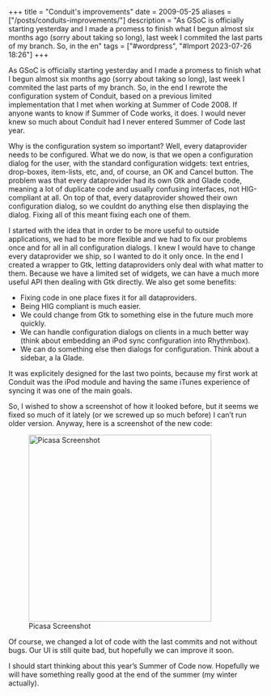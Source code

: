 +++
title = "Conduit's improvements"
date = 2009-05-25
aliases = ["/posts/conduits-improvements/"]
description = "As GSoC is officially starting yesterday and I made a promess to finish what I begun almost six months ago (sorry about taking so long), last week I commited the last parts of my branch. So, in the en"
tags = ["#wordpress", "#Import 2023-07-26 18:26"]
+++

<p>As GSoC is officially starting yesterday and I made a promess to finish what I begun almost six months ago (sorry about taking so long), last week I commited the last parts of my branch. So, in the end I rewrote the configuration system of Conduit, based on a previous limited implementation that I met when working at Summer of Code 2008. If anyone wants to know if Summer of Code works, it does. I would never knew so much about Conduit had I never entered Summer of Code last year.</p>
<p>Why is the configuration system so important? Well, every dataprovider needs to be configured. What we do now, is that we open a configuration dialog for the user, with the standard configuration widgets: text entries, drop-boxes, item-lists, etc, and, of course, an OK and Cancel button. The problem was that every dataprovider had its own Gtk and Glade code, meaning a lot of duplicate code and usually confusing interfaces, not HIG-compliant at all. On top of that, every dataprovider showed their own configuration dialog, so we couldnt do anything else then displaying the dialog. Fixing all of this meant fixing each one of them.</p>
<p>I started with the idea that in order to be more useful to outside applications, we had to be more flexible and we had to fix our problems once and for all in all configuration dialogs. I knew I would have to change every dataprovider we ship, so I wanted to do it only once. In the end I created a wrapper to Gtk, letting dataproviders only deal with what matter to them. Because we have a limited set of widgets, we can have a much more useful API then dealing with Gtk directly. We also get some benefits:</p>
<ul>
<li>Fixing code in one place fixes it for all dataproviders.</li>
<li>Being HIG compliant is much easier.</li>
<li>We could change from Gtk to something else in the future much more quickly.</li>
<li>We can handle configuration dialogs on clients in a much better way (think about embedding an iPod sync configuration into Rhythmbox).</li>
<li>We can do something else then dialogs for configuration. Think about a sidebar, a la Glade.</li>
</ul>
<p>It was explicitely designed for the last two points, because my first work at Conduit was the iPod module and having the same iTunes experience of syncing it was one of the main goals.</p>
<p>So, I wished to show a screenshot of how it looked before, but it seems we fixed so much of it lately (or we screwed up so much before) I can&#8217;t run older version. Anyway, here is a screenshot of the new code:</p>
<figure id="attachment_24" aria-describedby="caption-attachment-24" style="width: 361px" class="wp-caption aligncenter"><img decoding="async" loading="lazy" class="size-full wp-image-24" title="Conduit Picasa Screenshot" src="__GHOST_URL__/content/images/wordpress/2009/05/screenshot21.png" alt="Picasa Screenshot" width="361" height="370" srcset="__GHOST_URL__/content/images/wordpress/2009/05/screenshot21.png 361w, __GHOST_URL__/content/images/wordpress/2009/05/screenshot21-293x300.png 293w" sizes="(max-width: 361px) 100vw, 361px" /><figcaption id="caption-attachment-24" class="wp-caption-text">Picasa Screenshot</figcaption></figure>
<p>Of course, we changed a lot of code with the last commits and not without bugs. Our UI is still quite bad, but hopefully we can improve it soon.</p>
<p>I should start thinking about this year&#8217;s Summer of Code now. Hopefully we will have something really good at the end of the summer (my winter actually).</p>